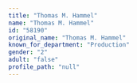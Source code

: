 ```yaml
---
title: "Thomas M. Hammel"
name: "Thomas M. Hammel"
id: "58190"
original_name: "Thomas M. Hammel"
known_for_department: "Production"
gender: "2"
adult: "false"
profile_path: "null"
---
```

